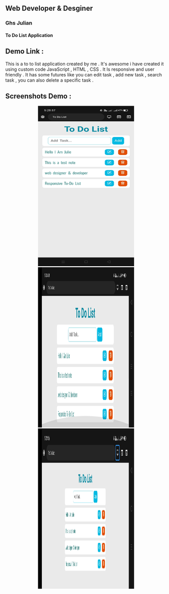 ## Web Developer & Desginer 
### Ghs Julian
#### To Do List Application 


## Demo Link : 

This is a to to list application created by me . It's awesome i have created it using custom code JavaScript , HTML , CSS . It Is responsive and user friendly . It has some futures like you
can edit task , add new task , search task , you can also delete a specific task .

## Screenshots Demo : 
<center>
<img src="screenshots/s1.jpg" width="300" height="500">
<img src="screenshots/s2.jpg" width="300" height="500">
<img src="screenshots/s3.jpg" width="300" height="500">

</center>

